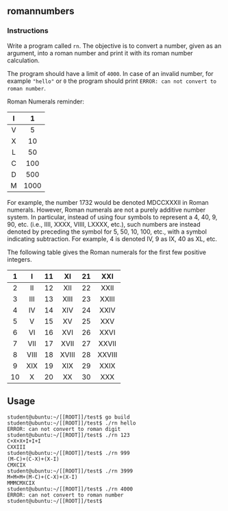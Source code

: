 ## romannumbers

### Instructions

Write a program called `rn`. The objective is to convert a number, given as an argument, into a roman number and print it with its roman number calculation.

The program should have a limit of `4000`. In case of an invalid number, for example `"hello"` or  `0` the program should print `ERROR: can not convert to roman number`.

Roman Numerals reminder:

| I |   1  |
|:-:|:----:|
| V |   5  |
| X |  10  |
| L |  50  |
| C |  100 |
| D |  500 |
| M | 1000 |

For example, the number 1732 would be denoted MDCCXXXII in Roman numerals. However, Roman numerals are not a purely additive number system. In particular, instead of using four symbols to represent a 4, 40, 9, 90, etc. (i.e., IIII, XXXX, VIIII, LXXXX, etc.), such numbers are instead denoted by preceding the symbol for 5, 50, 10, 100, etc., with a symbol indicating subtraction. For example, 4 is denoted IV, 9 as IX, 40 as XL, etc.

The following table gives the Roman numerals for the first few positive integers. 

|  1 |   I  | 11 |   XI  | 21 |   XXI  |
|:--:|:----:|:--:|:-----:|:--:|:------:|
|  2 |  II  | 12 |  XII  | 22 |  XXII  |
|  3 |  III | 13 |  XIII | 23 |  XXIII |
|  4 |  IV  | 14 |  XIV  | 24 |  XXIV  |
|  5 |   V  | 15 |   XV  | 25 |   XXV  |
|  6 |  VI  | 16 |  XVI  | 26 |  XXVI  |
|  7 |  VII | 17 |  XVII | 27 |  XXVII |
|  8 | VIII | 18 | XVIII | 28 | XXVIII |
|  9 |  XIX | 19 |  XIX  | 29 |  XXIX  |
| 10 |   X  | 20 |   XX  | 30 |   XXX  |

## Usage

```console
student@ubuntu:~/[[ROOT]]/test$ go build
student@ubuntu:~/[[ROOT]]/test$ ./rn hello
ERROR: can not convert to roman digit
student@ubuntu:~/[[ROOT]]/test$ ./rn 123
C+X+X+I+I+I
CXXIII
student@ubuntu:~/[[ROOT]]/test$ ./rn 999
(M-C)+(C-X)+(X-I)
CMXCIX
student@ubuntu:~/[[ROOT]]/test$ ./rn 3999
M+M+M+(M-C)+(C-X)+(X-I)
MMMCMXCIX
student@ubuntu:~/[[ROOT]]/test$ ./rn 4000
ERROR: can not convert to roman number
student@ubuntu:~/[[ROOT]]/test$
```
